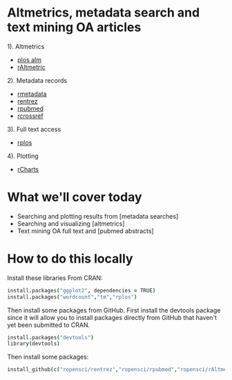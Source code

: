 Altmetrics, metadata search and text mining OA articles
=============================

1). Altmetrics

* [plos alm](http://ropensci.org/tutorials/alm_tutorial.html)
* [rAltmetric](http://ropensci.github.io/rAltmetric/)

2). Metadata records
 
* [rmetadata](http://ropensci.github.io/rmetadata/)
* [rentrez](http://ropensci.github.io/rentrez/)
* [rpubmed](http://www.github.com/ropensci/rpubmed)
* [rcrossref](https://github.com/ropensci/rcrossref)

3). Full text access

* [rplos](http://ropensci.github.io/rplos/)

4). Plotting

* [rCharts](http://rcharts.io/)


What we'll cover today
========================
* Searching and plotting results from [metadata searches]
* Searching and visualizing [altmetrics]
* Text mining OA full text and [pubmed abstracts]

How to do this locally
========================
Install these libraries
From CRAN:

```coffee
install.packages("ggplot2", dependencies = TRUE)
install.packages("wordcount","tm","rplos")
```

Then install some packages from GitHub. First install the devtools package since it will allow you to install packages directly from GitHub that haven't yet been submitted to CRAN.

```coffee
install.packages("devtools")
library(devtools)
```

Then install some packages:

```coffee
install_github(c("ropensci/rentrez","ropensci/rpubmed","ropensci/rAltmetric","ropensci/rAltmetric","ropensci/rmetadata","ropensci/rcrossref"))
```